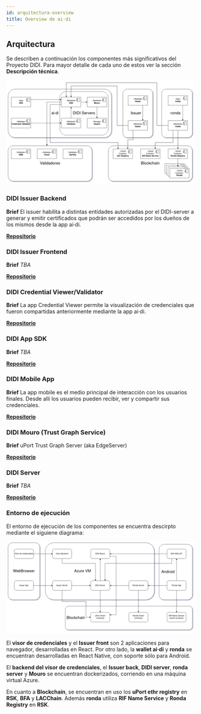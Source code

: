 ```yaml
---
id: arquitectura-overview
title: Overview de ai·di
---
```


## Arquitectura
Se describen a continuación los componentes más significativos del Proyecto DIDI. Para mayor detalle de cada uno de estos ver la sección **Descripción técnica**.

![Componentes arquitectura](../../images/didi-ssi-arquitectura-componentes.png)

### DIDI Issuer Backend
**Brief**
El issuer habilita a distintas entidades autorizadas por el DIDI-server a generar y emitir certificados que podrán ser accedidos por los dueños de los mismos desde la app ai·di.

[**Repositorio**](https://github.com/ong-bitcoin-argentina/DIDI-SSI-Issuer-Module)

### DIDI Issuer Frontend
**Brief**
*TBA*

[**Repositorio**](https://github.com/ong-bitcoin-argentina/DIDI-SSI-Issuer-Module)

### DIDI Credential Viewer/Validator
**Brief**
La app Credential Viewer permite la visualización de credenciales que fueron compartidas anteriormente mediante la app ai·di.

[**Repositorio**](https://github.com/ong-bitcoin-argentina/DIDI-SSI-JWT_Validator_Viewer)

### DIDI App SDK
**Brief**
*TBA*

[**Repositorio**](https://github.com/ong-bitcoin-argentina/DIDI-SSI-app_sdk)

### DIDI Mobile App
**Brief**
La app mobile es el medio principal de interacción con los usuarios finales. Desde allí los usuarios pueden recibir, ver y compartir sus credenciales.

[**Repositorio**](https://github.com/ong-bitcoin-argentina/DIDI-SSI-Mobile)

### DIDI Mouro (Trust Graph Service)
**Brief**
uPort Trust Graph Server (aka EdgeServer)

[**Repositorio**](https://github.com/ong-bitcoin-argentina/DIDI-SSI-mouro_didi)

### DIDI Server
**Brief**
*TBA*

[**Repositorio**](https://github.com/ong-bitcoin-argentina/DIDI-SSI-Server)


### Entorno de ejecución

El entorno de ejecución de los componentes se encuentra descirpto mediante el siguiene diagrama:

![Componentes deploytment](../../images/didi-ssi-arquitectura-deployment.png)

El **visor de credenciales** y el **Issuer front** son 2 aplicaciones para navegador, desarrolladas en React. Por otro lado, la **wallet ai·di** y **ronda** se encuentran desarrolladas en React Native, con soporte sólo para Android.

El **backend del visor de credenciales**, el **Issuer back**, **DIDI server**, **ronda server** y **Mouro** se encuentran dockerizados, corriendo en una máquina virtual Azure.

En cuanto a **Blockchain**, se encuentran en uso los **uPort ethr registry** en **RSK**, **BFA** y **LACChain**. Además **ronda** utiliza **RIF Name Service** y **Ronda Registry** en **RSK**.